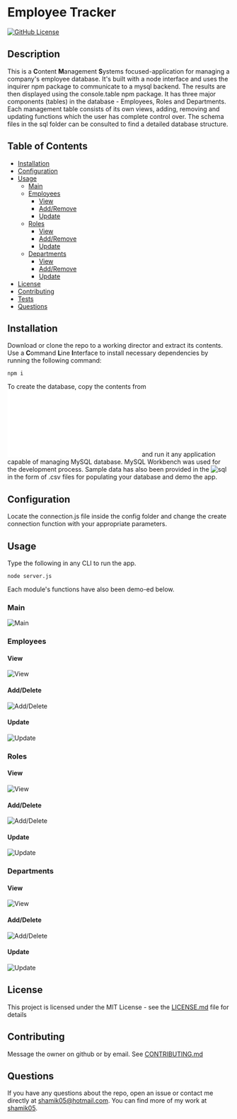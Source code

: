 # Employee Tracker
[![GitHub License](https://img.shields.io/github/license/shamik05/Employee-Database-CMS)](https://opensource.org/licenses/MIT)
## Description
This is a **C**ontent **M**anagement **S**ystems focused-application for managing a company's employee database. It's built with a node interface and uses the inquirer npm package to communicate to a mysql backend. The results are then displayed using the console.table npm package. It has three major components (tables) in the database - Employees, Roles and Departments. Each management table consists of its own views, adding, removing and updating functions which the user has complete control over. The schema files in the sql folder can be consulted to find a detailed database structure. 
## Table of Contents
* [Installation](#Installation)
* [Configuration](#Configuration)
* [Usage](#Usage)
  * [Main](#Main)
  * [Employees](#Employees)
    * [View](#View)
    * [Add/Remove](#Add/Remove)
    * [Update](#Update)
  * [Roles](#Roles)
    * [View](#View)
    * [Add/Remove](#Add/Remove)
    * [Update](#Update)
  * [Departments](#Departments)
    * [View](#View)
    * [Add/Remove](#Add/Remove)
    * [Update](#Update)
* [License](#License)
* [Contributing](#Contributing)
* [Tests](#Tests)
* [Questions](#Questions)
## Installation
Download or clone the repo to a working director and extract its contents. Use a **C**ommand **L**ine **I**nterface to install necessary dependencies by running the following command:
```
npm i
```
To create the database, copy the contents from ![schema](sql/schema.sql) and run it any application capable of managing MySQL database. MySQL Workbench was used for the development process. 
Sample data has also been provided in the ![sql](sql/) in the form of .csv files for populating your database and demo the app.
## Configuration
Locate the connection.js file inside the config folder and change the create connection function with your appropriate parameters.
## Usage 
Type the following in any CLI to run the app. 
```
node server.js
```
Each module's functions have also been demo-ed below.
### Main
![Main](Assets/main.gif)
### Employees
#### View
![View](Assets/employee-view.gif)
#### Add/Delete
![Add/Delete](Assets/employee-add-del.gif)
#### Update
![Update](Assets/employee-update.gif)
### Roles
#### View
![View](Assets/role-view.gif)
#### Add/Delete
![Add/Delete](Assets/role-add-del.gif)
#### Update
![Update](Assets/role-update.gif)
### Departments
#### View
![View](Assets/department-view.gif)
#### Add/Delete
![Add/Delete](Assets/department-add-del.gif)
#### Update
![Update](Assets/department-update.gif)
## License 
This project is licensed under the MIT License - see the [LICENSE.md](/LICENSE.md) file for details
## Contributing
Message the owner on github or by email. See [CONTRIBUTING.md](/Contributing.md)
## Questions 
If you have any questions about the repo, open an issue or contact me directly at shamik05@hotmail.com. You can find more of my work at [shamik05](https://github.com/shamik05/).
